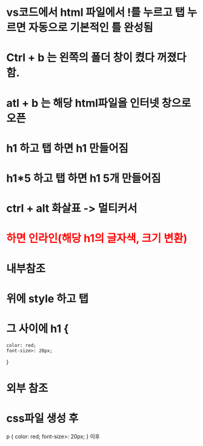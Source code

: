 # vs코드에서 html 파일에서 !를 누르고 탭 누르면 자동으로 기본적인 틀 완성됨
# Ctrl + b 는 왼쪽의 폴더 창이 켰다 꺼졌다함.
# atl + b 는 해당 html파일을 인터넷 창으로 오픈
# h1 하고 탭 하면 h1 만들어짐
# h1*5 하고 탭 하면 h1 5개 만들어짐
# ctrl + alt 화살표 -> 멀티커서
# <h1 style="color: red; font-size>: 20px;"> 하면 인라인(해당 h1의 글자색, 크기 변환)
# 내부참조
# <head> 위에 style 하고 탭
# 그 사이에 h1 {
    color: red;
    font-size>: 20px;
}

# 외부 참조
# css파일 생성 후 
p {
    color: red;
    font-size>: 20px;
}
이후 <title> 밑에 link 이후 탭 누르면 href=""에 css파일 경로 입력하면 참조되어 변경됨

# lorem 이후 탭 누르면 아무 글자나 나옴

